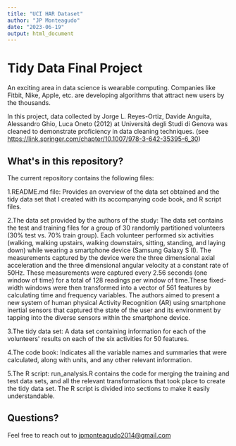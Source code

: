 ```yaml
---
title: "UCI HAR Dataset"
author: "JP Monteagudo"
date: "2023-06-19"
output: html_document
---
```



# Tidy Data Final Project

An exciting area in data science is wearable computing. Companies like Fitbit, Nike, Apple, etc. are developing algorithms that attract new users by the thousands. 

In this project,  data collected by Jorge L. Reyes-Ortiz, Davide Anguita, Alessandro Ghio, Luca Oneto (2012) at Università degli Studi di Genova was cleaned to demonstrate proficiency in data cleaning techniques. (see <https://link.springer.com/chapter/10.1007/978-3-642-35395-6_30>)  

## What's in this repository?  

The current repository contains the following files:  

1.README.md file: Provides an overview of the data set obtained and the tidy data set that I created with its accompanying code book, and R script files.  

2.The data set provided by the authors of the study: The data set contains the test and training files for a group of 30 randomly partitioned volunteers (30% test vs. 70% train group). Each volunteer performed six activities (walking, walking upstairs, walking downstairs, sitting, standing, and laying down) while wearing a smartphone device (Samsung Galaxy S II). The measurements captured by the device were the three dimensional axial acceleration and the three dimensional angular velocity at a constant rate of 50Hz. These measurements were captured every 2.56 seconds (one window of time) for a total of 128 readings per window of time.These fixed-width windows were then transformed into a vector of 561 features by calculating time and frequency variables.  The authors aimed to present a new system of human physical Activity Recognition (AR) using smartphone inertial sensors that captured the state of the user and its environment by tapping into the diverse sensors within the smartphone device. 

3.The tidy data set: A data set containing information for each of the volunteers' results on each of the six activities for 50 features. 

4.The code book: Indicates all the variable names and summaries that were calculated, along with units, and any other relevant information.    

5.The R script: run_analysis.R contains the code for merging the training and test data sets, and all the relevant transformations that took place to create the tidy data set. The R script is divided into sections to make it easily understandable.  




## Questions?
Feel free to reach out to jpmonteagudo2014@gmail.com




